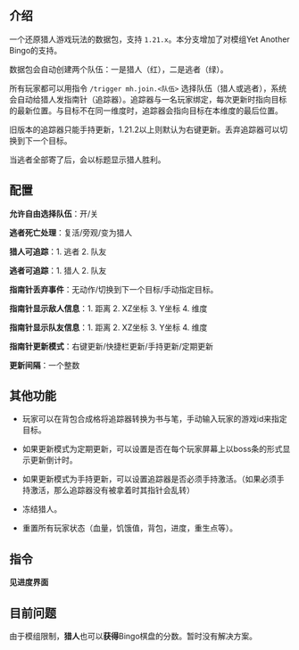 ## 介绍

一个还原猎人游戏玩法的数据包，支持 `1.21.x`。本分支增加了对模组Yet Another Bingo的支持。

数据包会自动创建两个队伍：一是猎人（红），二是逃者（绿）。

所有玩家都可以用指令 `/trigger mh.join.<队伍>` 选择队伍（猎人或逃者），系统会自动给猎人发指南针（追踪器）。追踪器与一名玩家绑定，每次更新时指向目标的最新位置。与目标不在同一维度时，追踪器会指向目标在本维度的最后位置。

旧版本的追踪器只能手持更新，1.21.2以上则默认为右键更新。丢弃追踪器可以切换到下一个目标。

当逃者全部寄了后，会以标题显示猎人胜利。

## 配置

**允许自由选择队伍**：开/关

**逃者死亡处理**：复活/旁观/变为猎人

**猎人可追踪**：1. 逃者  2. 队友

**逃者可追踪**：1. 猎人  2. 队友

**指南针丢弃事件**：无动作/切换到下一个目标/手动指定目标。

**指南针显示敌人信息**：1. 距离  2. XZ坐标  3. Y坐标  4. 维度

**指南针显示队友信息**：1. 距离  2. XZ坐标  3. Y坐标  4. 维度

**指南针更新模式**：右键更新/快捷栏更新/手持更新/定期更新

**更新间隔**：一个整数

## 其他功能

- 玩家可以在背包合成格将追踪器转换为书与笔，手动输入玩家的游戏id来指定目标。

- 如果更新模式为定期更新，可以设置是否在每个玩家屏幕上以boss条的形式显示更新倒计时。

- 如果更新模式为手持更新，可以设置追踪器是否必须手持激活。（如果必须手持激活，那么追踪器没有被拿着时其指针会乱转）

- 冻结猎人。

- 重置所有玩家状态（血量，饥饿值，背包，进度，重生点等）。

## 指令

**见进度界面**

## 目前问题

由于模组限制，**猎人**也可以**获得**Bingo棋盘的分数。暂时没有解决方案。

